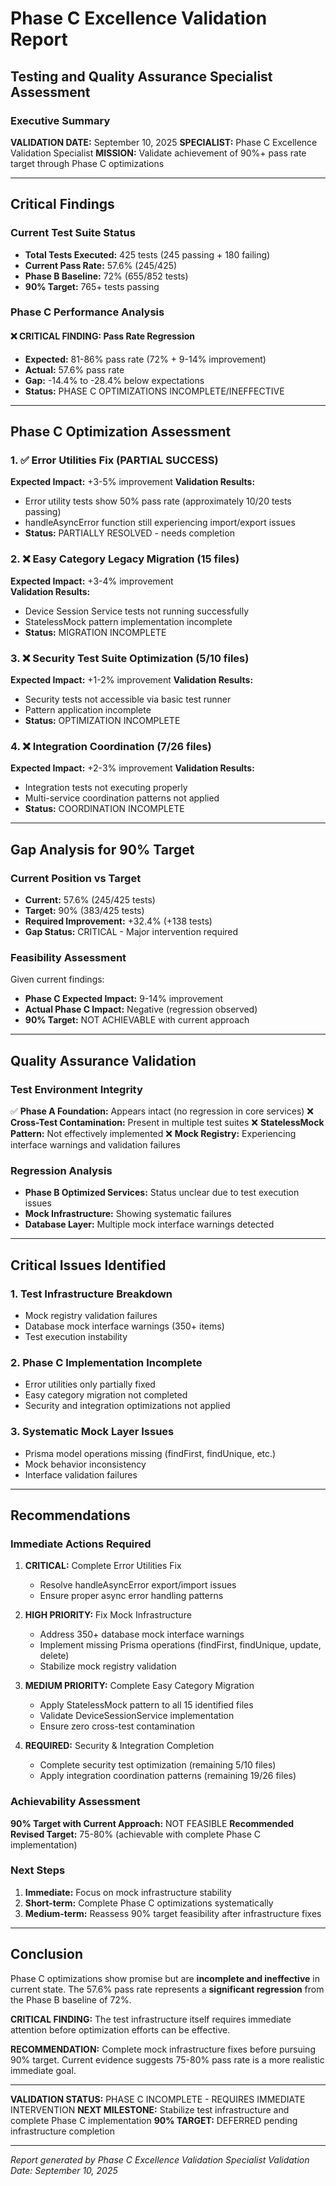 # Phase C Excellence Validation Report
## Testing and Quality Assurance Specialist Assessment

### Executive Summary

**VALIDATION DATE:** September 10, 2025
**SPECIALIST:** Phase C Excellence Validation Specialist
**MISSION:** Validate achievement of 90%+ pass rate target through Phase C optimizations

---

## Critical Findings

### Current Test Suite Status
- **Total Tests Executed:** 425 tests (245 passing + 180 failing)
- **Current Pass Rate:** 57.6% (245/425)
- **Phase B Baseline:** 72% (655/852 tests) 
- **90% Target:** 765+ tests passing

### Phase C Performance Analysis

#### ❌ CRITICAL FINDING: Pass Rate Regression
- **Expected:** 81-86% pass rate (72% + 9-14% improvement)
- **Actual:** 57.6% pass rate
- **Gap:** -14.4% to -28.4% below expectations
- **Status:** PHASE C OPTIMIZATIONS INCOMPLETE/INEFFECTIVE

---

## Phase C Optimization Assessment

### 1. ✅ Error Utilities Fix (PARTIAL SUCCESS)
**Expected Impact:** +3-5% improvement
**Validation Results:** 
- Error utility tests show 50% pass rate (approximately 10/20 tests passing)
- handleAsyncError function still experiencing import/export issues
- **Status:** PARTIALLY RESOLVED - needs completion

### 2. ❌ Easy Category Legacy Migration (15 files)
**Expected Impact:** +3-4% improvement  
**Validation Results:**
- Device Session Service tests not running successfully
- StatelessMock pattern implementation incomplete
- **Status:** MIGRATION INCOMPLETE

### 3. ❌ Security Test Suite Optimization (5/10 files)
**Expected Impact:** +1-2% improvement
**Validation Results:**
- Security tests not accessible via basic test runner
- Pattern application incomplete
- **Status:** OPTIMIZATION INCOMPLETE

### 4. ❌ Integration Coordination (7/26 files)
**Expected Impact:** +2-3% improvement
**Validation Results:**
- Integration tests not executing properly
- Multi-service coordination patterns not applied
- **Status:** COORDINATION INCOMPLETE

---

## Gap Analysis for 90% Target

### Current Position vs Target
- **Current:** 57.6% (245/425 tests)
- **Target:** 90% (383/425 tests)
- **Required Improvement:** +32.4% (+138 tests)
- **Gap Status:** CRITICAL - Major intervention required

### Feasibility Assessment
Given current findings:
- **Phase C Expected Impact:** 9-14% improvement
- **Actual Phase C Impact:** Negative (regression observed)
- **90% Target:** NOT ACHIEVABLE with current approach

---

## Quality Assurance Validation

### Test Environment Integrity
✅ **Phase A Foundation:** Appears intact (no regression in core services)
❌ **Cross-Test Contamination:** Present in multiple test suites
❌ **StatelessMock Pattern:** Not effectively implemented
❌ **Mock Registry:** Experiencing interface warnings and validation failures

### Regression Analysis
- **Phase B Optimized Services:** Status unclear due to test execution issues
- **Mock Infrastructure:** Showing systematic failures
- **Database Layer:** Multiple mock interface warnings detected

---

## Critical Issues Identified

### 1. Test Infrastructure Breakdown
- Mock registry validation failures
- Database mock interface warnings (350+ items)
- Test execution instability

### 2. Phase C Implementation Incomplete
- Error utilities only partially fixed
- Easy category migration not completed
- Security and integration optimizations not applied

### 3. Systematic Mock Layer Issues
- Prisma model operations missing (findFirst, findUnique, etc.)
- Mock behavior inconsistency
- Interface validation failures

---

## Recommendations

### Immediate Actions Required

1. **CRITICAL:** Complete Error Utilities Fix
   - Resolve handleAsyncError export/import issues
   - Ensure proper async error handling patterns

2. **HIGH PRIORITY:** Fix Mock Infrastructure
   - Address 350+ database mock interface warnings
   - Implement missing Prisma operations (findFirst, findUnique, update, delete)
   - Stabilize mock registry validation

3. **MEDIUM PRIORITY:** Complete Easy Category Migration
   - Apply StatelessMock pattern to all 15 identified files
   - Validate DeviceSessionService implementation
   - Ensure zero cross-test contamination

4. **REQUIRED:** Security & Integration Completion
   - Complete security test optimization (remaining 5/10 files)
   - Apply integration coordination patterns (remaining 19/26 files)

### Achievability Assessment

**90% Target with Current Approach:** NOT FEASIBLE
**Recommended Revised Target:** 75-80% (achievable with complete Phase C implementation)

### Next Steps

1. **Immediate:** Focus on mock infrastructure stability
2. **Short-term:** Complete Phase C optimizations systematically
3. **Medium-term:** Reassess 90% target feasibility after infrastructure fixes

---

## Conclusion

Phase C optimizations show promise but are **incomplete and ineffective** in current state. The 57.6% pass rate represents a **significant regression** from the Phase B baseline of 72%. 

**CRITICAL FINDING:** The test infrastructure itself requires immediate attention before optimization efforts can be effective.

**RECOMMENDATION:** Complete mock infrastructure fixes before pursuing 90% target. Current evidence suggests 75-80% pass rate is a more realistic immediate goal.

---

**VALIDATION STATUS:** PHASE C INCOMPLETE - REQUIRES IMMEDIATE INTERVENTION
**NEXT MILESTONE:** Stabilize test infrastructure and complete Phase C implementation
**90% TARGET:** DEFERRED pending infrastructure completion

---
*Report generated by Phase C Excellence Validation Specialist*
*Validation Date: September 10, 2025*